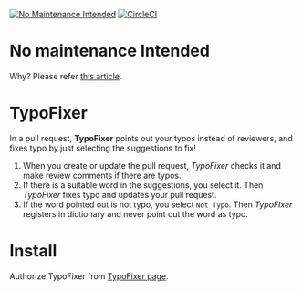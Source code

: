 [![No Maintenance Intended](http://unmaintained.tech/badge.svg)](http://unmaintained.tech/) [![CircleCI](https://circleci.com/gh/aha-oretama/TypoFixer.svg?style=svg)](https://circleci.com/gh/aha-oretama/TypoFixer)

# No maintenance Intended

Why? Please refer [this article](). 

# TypoFixer

In a pull request, **TypoFixer** points out your typos instead of reviewers, and fixes typo by just selecting the suggestions to fix!

1. When you create or update the pull request, *TypoFixer* checks it and make review comments if there are typos.
2. If there is a suitable word in the suggestions, you select it. Then *TypoFixer* fixes typo and updates your pull request.
3. If the word pointed out is not typo, you select `Not Typo`. Then *TypoFIxer* registers in dictionary and never point out the word as typo.

# Install

Authorize TypoFixer from [TypoFixer page](https://github.com/apps/typofixer).

